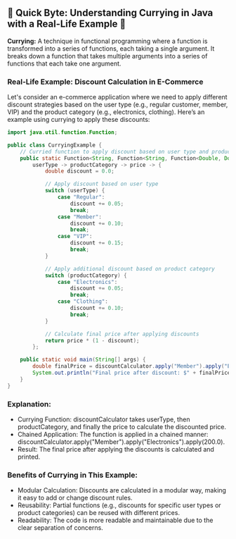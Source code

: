 ## 🔹 Quick Byte: Understanding Currying in Java with a Real-Life Example 🔹

**Currying:** A technique in functional programming where a function is transformed into a series of functions, each taking a single argument. It breaks down a function that takes multiple arguments into a series of functions that each take one argument.

### Real-Life Example: Discount Calculation in E-Commerce
Let's consider an e-commerce application where we need to apply different discount strategies based on the user type (e.g., regular customer, member, VIP) and the product category (e.g., electronics, clothing).
Here’s an example using currying to apply these discounts:

```java
import java.util.function.Function;

public class CurryingExample {
    // Curried function to apply discount based on user type and product category
    public static Function<String, Function<String, Function<Double, Double>>> discountCalculator =
        userType -> productCategory -> price -> {
            double discount = 0.0;

            // Apply discount based on user type
            switch (userType) {
                case "Regular":
                    discount += 0.05;
                    break;
                case "Member":
                    discount += 0.10;
                    break;
                case "VIP":
                    discount += 0.15;
                    break;
            }

            // Apply additional discount based on product category
            switch (productCategory) {
                case "Electronics":
                    discount += 0.05;
                    break;
                case "Clothing":
                    discount += 0.10;
                    break;
            }

            // Calculate final price after applying discounts
            return price * (1 - discount);
        };

    public static void main(String[] args) {
        double finalPrice = discountCalculator.apply("Member").apply("Electronics").apply(200.0);
        System.out.println("Final price after discount: $" + finalPrice); // Outputs: Final price after discount: $170.0
    }
}
```


### Explanation:
* Currying Function: discountCalculator takes userType, then productCategory, and finally the price to calculate the discounted price.
* Chained Application: The function is applied in a chained manner: discountCalculator.apply("Member").apply("Electronics").apply(200.0).
* Result: The final price after applying the discounts is calculated and printed.

### Benefits of Currying in This Example:
* Modular Calculation: Discounts are calculated in a modular way, making it easy to add or change discount rules.
* Reusability: Partial functions (e.g., discounts for specific user types or product categories) can be reused with different prices.
* Readability: The code is more readable and maintainable due to the clear separation of concerns.
